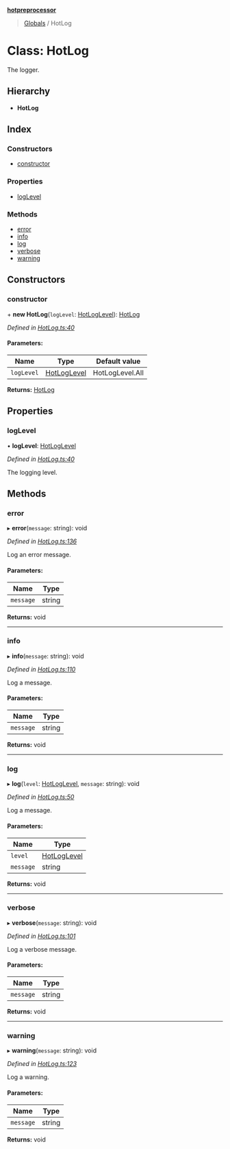 **[hotpreprocessor](../README.md)**

> [Globals](../globals.md) / HotLog

# Class: HotLog

The logger.

## Hierarchy

* **HotLog**

## Index

### Constructors

* [constructor](hotlog.md#constructor)

### Properties

* [logLevel](hotlog.md#loglevel)

### Methods

* [error](hotlog.md#error)
* [info](hotlog.md#info)
* [log](hotlog.md#log)
* [verbose](hotlog.md#verbose)
* [warning](hotlog.md#warning)

## Constructors

### constructor

\+ **new HotLog**(`logLevel`: [HotLogLevel](../enums/hotloglevel.md)): [HotLog](hotlog.md)

*Defined in [HotLog.ts:40](https://github.com/OurFreeLight/HotPreprocessor/blob/4cb6771/src/HotLog.ts#L40)*

#### Parameters:

Name | Type | Default value |
------ | ------ | ------ |
`logLevel` | [HotLogLevel](../enums/hotloglevel.md) | HotLogLevel.All |

**Returns:** [HotLog](hotlog.md)

## Properties

### logLevel

•  **logLevel**: [HotLogLevel](../enums/hotloglevel.md)

*Defined in [HotLog.ts:40](https://github.com/OurFreeLight/HotPreprocessor/blob/4cb6771/src/HotLog.ts#L40)*

The logging level.

## Methods

### error

▸ **error**(`message`: string): void

*Defined in [HotLog.ts:136](https://github.com/OurFreeLight/HotPreprocessor/blob/4cb6771/src/HotLog.ts#L136)*

Log an error message.

#### Parameters:

Name | Type |
------ | ------ |
`message` | string |

**Returns:** void

___

### info

▸ **info**(`message`: string): void

*Defined in [HotLog.ts:110](https://github.com/OurFreeLight/HotPreprocessor/blob/4cb6771/src/HotLog.ts#L110)*

Log a message.

#### Parameters:

Name | Type |
------ | ------ |
`message` | string |

**Returns:** void

___

### log

▸ **log**(`level`: [HotLogLevel](../enums/hotloglevel.md), `message`: string): void

*Defined in [HotLog.ts:50](https://github.com/OurFreeLight/HotPreprocessor/blob/4cb6771/src/HotLog.ts#L50)*

Log a message.

#### Parameters:

Name | Type |
------ | ------ |
`level` | [HotLogLevel](../enums/hotloglevel.md) |
`message` | string |

**Returns:** void

___

### verbose

▸ **verbose**(`message`: string): void

*Defined in [HotLog.ts:101](https://github.com/OurFreeLight/HotPreprocessor/blob/4cb6771/src/HotLog.ts#L101)*

Log a verbose message.

#### Parameters:

Name | Type |
------ | ------ |
`message` | string |

**Returns:** void

___

### warning

▸ **warning**(`message`: string): void

*Defined in [HotLog.ts:123](https://github.com/OurFreeLight/HotPreprocessor/blob/4cb6771/src/HotLog.ts#L123)*

Log a warning.

#### Parameters:

Name | Type |
------ | ------ |
`message` | string |

**Returns:** void
